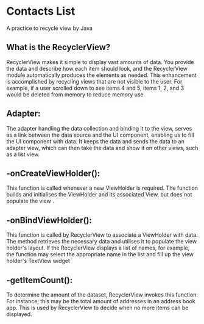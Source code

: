 
# Contacts List
A practice to recycle view by Java 


## What is the RecyclerView?

RecyclerView makes it simple to display vast amounts of data. You provide the data and describe how each item should look, and the RecyclerView module automatically produces the elements as needed. This enhancement is accomplished by recycling views that are not visible to the user. For example, if a user scrolled down to see items 4 and 5, items 1, 2, and 3 would be deleted from memory to reduce memory use


##  Adapter:
The adapter handling the data collection and binding it to the view, serves as a link between the data source and the UI component, enabling us to fill the UI component with data. It keeps the data and sends the data to an adapter view, which can then take the data and show it on other views, such as a list view.
‏
## -onCreateViewHolder():
This function is called whenever a new ViewHolder is required. The function builds and initialises the ViewHolder and its associated View, but does not populate the view .
## -onBindViewHolder():
This function is called by RecyclerView to associate a ViewHolder with data. The method retrieves the necessary data and utilises it to populate the view holder's layout. If the RecyclerView displays a list of names, for example, the function may select the appropriate name in the list and fill up the view holder's TextView widget
## -getItemCount():
To determine the amount of the dataset, RecyclerView invokes this function. For instance, this may be the total amount of addresses in an address book app. This is used by RecyclerView to decide when no more items can be displayed.


